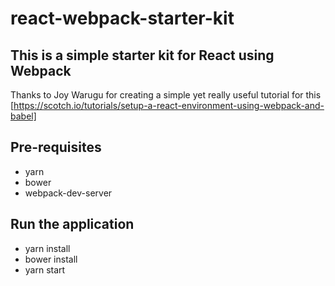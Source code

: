 # react-webpack-starter-kit

## This is a simple starter kit for React using Webpack

Thanks to Joy Warugu for creating a simple yet really useful tutorial for this [https://scotch.io/tutorials/setup-a-react-environment-using-webpack-and-babel]


## Pre-requisites
- yarn
- bower
- webpack-dev-server

## Run the application
- yarn install
- bower install
- yarn start